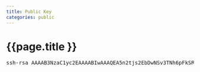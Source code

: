 ```yaml
---
title: Public Key
categories: public
---
```


# {{page.title }}

<pre>
ssh-rsa AAAAB3NzaC1yc2EAAAABIwAAAQEA5n2tjs2EbDwNSv3TNh6pFkSR+8SRrOTtfRDIaTJ83/Miy2MRDOCv9KbeamQI99AiVsc6Bf8StHWvgALc+7Qohzn8GZ5Ch3ewjZ08DpeO/OxyM+eZZ0DMl5NdHbt565sHPPWsSimrmpJagRpl8fV+5pum81h0FFXKlaq+wJacetcr1K6gwPb28hApdBUeyB8lmERhmf0KyrEa1oVeqgiDxPZXw8IZb9zqQOGeLpRcj18kJ12/MaLci64YpQvl5XszbdOzawRzU1cE8PtUnVxpdflLEnznfJOyOo+ulKAlAQia8cDFx7juinM9siJ0pINKcMBACHahA7z8jnj7QySS3Q== luis@saffie.ca
</pre>

